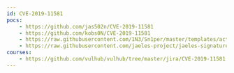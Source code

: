 ```yaml
---
id: CVE-2019-11581
pocs:
    - https://github.com/jas502n/CVE-2019-11581
    - https://github.com/kobs0N/CVE-2019-11581
    - https://raw.githubusercontent.com/1N3/Sn1per/master/templates/active/CVE-2019-11581_-_Jira_Template_Injection.sh
    - https://raw.githubusercontent.com/jaeles-project/jaeles-signatures/master/cves/jira-ssti-cve-2019-11581.yaml
courses:
    - https://github.com/vulhub/vulhub/tree/master/jira/CVE-2019-11581
---
```

